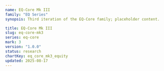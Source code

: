 ```yaml
---
name: EQ-Core Mk III
family: "EQ Series"
synopsis: Third iteration of the EQ-Core family; placeholder content.

title: EQ-Core Mk III
slug: eq-core-mk3
series: eq-core
mark: 3
version: "1.0.0"
status: research
chartKey: eq_core_mk3_equity
updated: 2025-08-17
---
```

